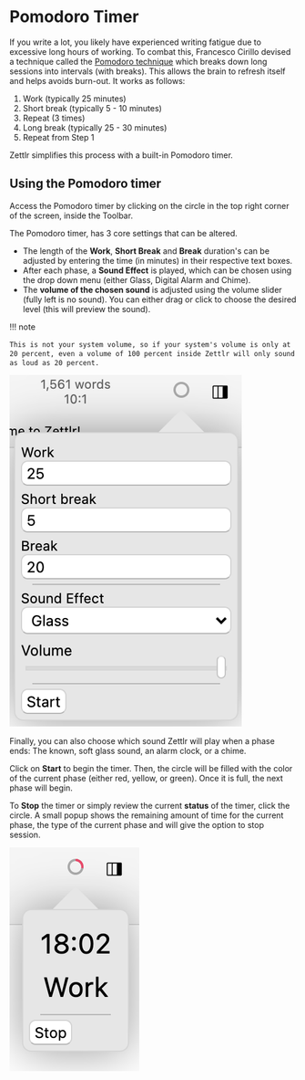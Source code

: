 # Pomodoro Timer

If you write a lot, you likely have experienced writing fatigue due to excessive long hours of working. To combat this, Francesco Cirillo devised a technique called the [Pomodoro technique](https://francescocirillo.com/pages/pomodoro-technique) which breaks down long sessions into intervals (with breaks). This allows the brain to refresh itself and helps avoids burn-out. It works as follows:

1. Work (typically 25 minutes)
2. Short break (typically 5 - 10 minutes)
3. Repeat (3 times)
4. Long break (typically 25 - 30 minutes)
5. Repeat from Step 1

Zettlr simplifies this process with a built-in Pomodoro timer.


## Using the Pomodoro timer
Access the Pomodoro timer by clicking on the circle in the top right corner of the screen, inside the Toolbar.

The Pomodoro timer, has 3 core settings that can be altered.

- The length of the **Work**, **Short Break** and **Break** duration's can be adjusted by entering the time (in minutes) in their respective text boxes.
- After each phase, a **Sound Effect** is played, which can be chosen using the drop down menu (either Glass, Digital Alarm and Chime).
- The **volume of the chosen sound** is adjusted using the volume slider (fully left is no sound). You can either drag or click to choose the desired level (this will preview the sound).

!!! note

    This is not your system volume, so if your system's volume is only at 20 percent, even a volume of 100 percent inside Zettlr will only sound as loud as 20 percent.

![Initial display of the Pomodoro timer](../img/pomodoro_init.png)

Finally, you can also choose which sound Zettlr will play when a phase ends: The known, soft glass sound, an alarm clock, or a chime.

Click on **Start** to begin the timer. Then, the circle will be filled with the color of the current phase (either red, yellow, or green). Once it is full, the next phase will begin.

To **Stop** the timer or simply review the current **status** of the timer, click the circle. A small popup shows the remaining amount of time for the current phase, the type of the current phase and will give the option to stop session.

![Pomodoro Timer running](../img/pomodoro_run.png)


